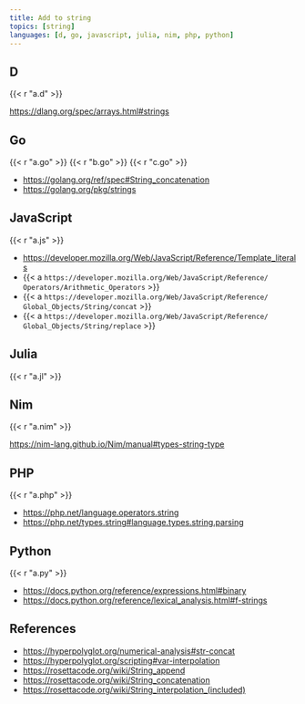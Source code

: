 ```yaml
---
title: Add to string
topics: [string]
languages: [d, go, javascript, julia, nim, php, python]
---
```


## D

{{< r "a.d" >}}

<https://dlang.org/spec/arrays.html#strings>

## Go

{{< r "a.go" >}}
{{< r "b.go" >}}
{{< r "c.go" >}}

- <https://golang.org/ref/spec#String_concatenation>
- <https://golang.org/pkg/strings>

## JavaScript

{{< r "a.js" >}}

- <https://developer.mozilla.org/Web/JavaScript/Reference/Template_literals>
- {{< a `https://developer.mozilla.org/Web/JavaScript/Reference/
   Operators/Arithmetic_Operators` >}}
- {{< a `https://developer.mozilla.org/Web/JavaScript/Reference/
   Global_Objects/String/concat` >}}
- {{< a `https://developer.mozilla.org/Web/JavaScript/Reference/
   Global_Objects/String/replace` >}}

## Julia

{{< r "a.jl" >}}

## Nim

{{< r "a.nim" >}}

<https://nim-lang.github.io/Nim/manual#types-string-type>

## PHP

{{< r "a.php" >}}

- <https://php.net/language.operators.string>
- <https://php.net/types.string#language.types.string.parsing>

## Python

{{< r "a.py" >}}

- <https://docs.python.org/reference/expressions.html#binary>
- <https://docs.python.org/reference/lexical_analysis.html#f-strings>

## References

- <https://hyperpolyglot.org/numerical-analysis#str-concat>
- <https://hyperpolyglot.org/scripting#var-interpolation>
- <https://rosettacode.org/wiki/String_append>
- <https://rosettacode.org/wiki/String_concatenation>
- <https://rosettacode.org/wiki/String_interpolation_(included)>
